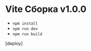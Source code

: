 # Vite Сборка v1.0.0

-   <code>npm install</code>
-   <code>npm run dev</code>
-   <code>npm run build</code>

[deploy]